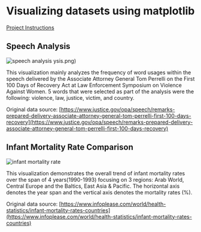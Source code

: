 # Visualizing datasets using matplotlib
[Project Instructions](https://github.com/mikeizbicki/cmc-csci040/tree/2021fall/hw_02)

## Speech Analysis
![speech analysis](https://user-images.githubusercontent.com/89895193/138986148-c04ae7f9-f567-473b-9323-ba6b3d6550b5.png)
ysis.png)

This visualization mainly analyzes the frequency of word usages within the speech delivered by the Associate Attorney General Tom Perrelli on the First 100 Days of Recovery Act at Law Enforcement Symposium on Violence Against Women. 5 words that were selected as part of the analysis were the following: violence, law, justice, victim, and country. 

Original data source: [https://www.justice.gov/opa/speech/remarks-prepared-delivery-associate-attorney-general-tom-perrelli-first-100-days-recovery](https://www.justice.gov/opa/speech/remarks-prepared-delivery-associate-attorney-general-tom-perrelli-first-100-days-recovery)

## Infant Mortality Rate Comparison

![infant mortality rate](https://user-images.githubusercontent.com/89895193/138986188-500b646e-6066-45b5-99ca-4f5a1bb0707e.png)

This visualization demonstrates the overall trend of infant mortality rates over the span of 4 years(1990-1993) focusing on 3 regions: Arab World, Central Europe and the Baltics, East Asia & Pacific. The horizontal axis denotes the year span and the vertical axis denotes the mortality rates (%). 

Original data source: [https://www.infoplease.com/world/health-statistics/infant-mortality-rates-countries](https://www.infoplease.com/world/health-statistics/infant-mortality-rates-countries)


